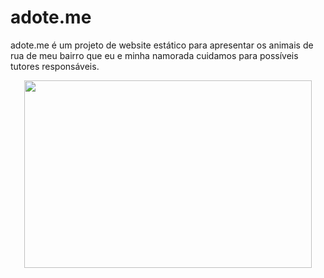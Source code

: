 # adote.me

adote.me é um projeto de website estático para apresentar os animais de rua de meu bairro que eu e minha namorada cuidamos para possíveis tutores responsáveis.

<p align="center">
  <img width="460" height="300" src="[http://www.fillmurray.com/460/300](https://user-images.githubusercontent.com/50926874/226242735-f81d0284-50d9-4de7-946c-e3ebfdcd7e95.png)">
</p>

